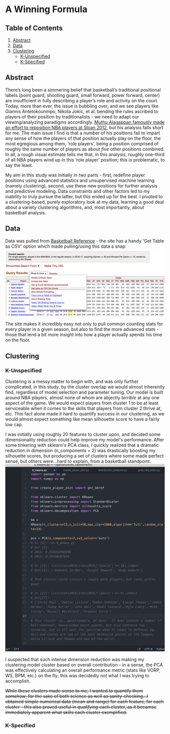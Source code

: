   
# A Winning Formula    

## Table of Contents  
1. [Abstract](#abstract)  
2. [Data](#data)  
3. [Clustering](#clustering)
    * [K-Unspecified](#k-unspecified)
    * [K-Specified](#k-specified)
    

  
## Abstract

There’s long been a simmering belief that basketball’s traditional positional labels
(point guard, shooting guard, small forward, power forward, center) are insufficient in
fully describing a player’s role and activity on the court. Today, more than ever, the
issue is bubbling over, and we see players like Giannis Antetokounmpo, Nikola Jokic, et
al. bending the rules ascribed to players of their position by traditionalists - we need to
adapt our viewing/analyzing paradigms accordingly. [Muthu Alagappan famously made
an effort to reposition NBA players at Sloan 2012](http://www.sloansportsconference.com/wp-content/uploads/2012/03/Alagappan-Muthu-EOSMarch2012PPT.pdf), but his analysis falls short for me.
The main issue I find is that a number of his positions fail to impart any sense of how
the players of that position actually play on the floor, the most egregious among them,
‘role players’, being a position comprised of roughly the same number of players as
about *five* other positions combined. In all, a rough visual estimate tells me that, in this
analysis, roughly one-third of all NBA players wind up in this ‘role player’ position; this
is problematic, to say the least.

My aim in this study was initially in two parts - first, redefine player positions using advanced statistics and unsupervised machine learning (namely clustering), second, use these new positions for further analysis and predictive modeling.  Data constraints and other factors led to my inability to truly pursue the latter, but this ended up for the best.  I pivoted to a clustering-based, purely exploratory look at my data, learning a good deal about a variety clustering algorithms, and, most importantly, about basketball analysis.
  
  
## Data
  
Data was pulled from [Basketball Reference](http://basketball-reference.com) - the site has a handy 'Get Table as CSV' option which made pulling/using this data a snap: 
![basketball reference](https://github.com/tilla232/dsi_capstone/blob/master/img/bbref.png?raw=true)  

The site makes it incredibly easy not only to pull common counting stats for every player in a given season, but also to find the more advanced stats - those that lend a bit more insight into how a player actually spends his time on the floor.
   
## Clustering  
### K-Unspecified
Clustering is a messy matter to begin with, and was only further complicated, in this study, by the cluster overlap we would almost inherently find, regardless of model selection and parameter tuning.  Our model is built around NBA players, almost none of whom are abjectly *terrible* at any one aspect of the game.  We would expect players from cluster 1 to be at least serviceable when it comes to the skills that players from cluster 2 thrive at, etc.  This fact alone made it hard to quantify success in our clustering, as we would almost expect something like mean silhouette score to have a fairly low cap. 

I was initially using roughly 20 features to cluster upon, and decided some dimensionality reduction could help improve my model's performance.  After some tinkering with sklearn's PCA class, I quickly realized that a dramatic reduction in dimension (n_components = 2) was drastically boosting my silhouette scores, but producing a set of clusters where some made perfect sense, but others were...hard to explain, from a basketball standpoint.   
![cluster snippet](https://github.com/tilla232/dsi_capstone/blob/master/img/cluster_snippet.png?raw=true)  
  
 
I suspected that such intense dimension reduction was making my clustering model cluster based on overall contribution - in a sense, the PCA was effectively calculating an overall performance metric (stats like VORP, WS, BPM, etc.) on the fly; this was decidedly *not* what I was trying to accomplish.  
  
  
~~While these clusters made sense to me, I wanted to quantify them *somehow*, for the sake of both science as well as sanity-checking...I obtained simple numerical data (mean and range) for each feature, for each cluster - this also proved useful in *qualifying* each cluster, as it becamse immediately apparent what skills each cluster exemplified.~~

### K-Specified


